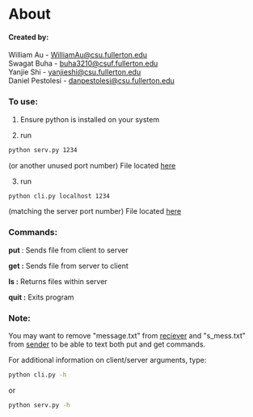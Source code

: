 # About

#### Created by:
William Au - WilliamAu@csu.fullerton.edu  
Swagat Buha - buha3210@csuf.fullerton.edu  
Yanjie Shi - yanjieshi@csu.fullerton.edu  
Daniel Pestolesi - danpestolesi@csu.fullerton.edu  

### To use:

1. Ensure python is installed on your system

2. run
```sh
python serv.py 1234
```
(or another unused port number) File located [here](/receiver)

3. run
```sh
python cli.py localhost 1234
```
(matching the server port number) File located [here](/sender)


### Commands:

**put <filename>** : Sends file from client to server

**get <filename> :** Sends file from server to client

**ls :** Returns files within server

**quit :** Exits program


### Note:

You may want to remove "message.txt" from [reciever](/receiver) and "s_mess.txt"
from [sender](/sender) to be able to text both put and get commands.

For additional information on client/server arguments, type:  
```sh
python cli.py -h
```
or  
```sh
python serv.py -h
```
